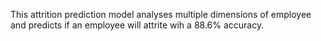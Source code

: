 This attrition prediction model analyses multiple dimensions of employee and predicts if an employee will attrite wih a 88.6% accuracy. 
